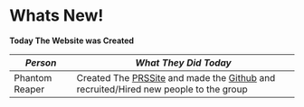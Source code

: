 # Whats New!

**Today The Website was Created**

| ***Person*** | ***What They Did Today*** |
| --- | --- |
| Phantom Reaper | Created The [PRSSite](https://phantomreaperstudios.github.io/PRSSite/) and made the [Github](https://github.com/PhantomReaperStudios/PRSSite) and recruited/Hired new people to the group|
